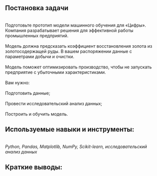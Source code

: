 ## Постановка задачи
<br>Подготовьте прототип модели машинного обучения для «Цифры». Компания разрабатывает решения для эффективной работы промышленных предприятий.<br>
<br>Модель должна предсказать коэффициент восстановления золота из золотосодержащей руды. В вашем распоряжении данные с параметрами добычи и очистки.<br>
<br>Модель поможет оптимизировать производство, чтобы не запускать предприятие с убыточными характеристиками.<br>
<br>Вам нужно:<br>
<br>Подготовить данные;<br>
<br>Провести исследовательский анализ данных;<br>
<br>Построить и обучить модель.<br>
## Используемые навыки и инструменты:<br>
<br> *Python, Pandas, Matplotlib, NumPy, Scikit-learn, исследовательский анализ данных*<br>
 ## Краткие выводы: <br>
